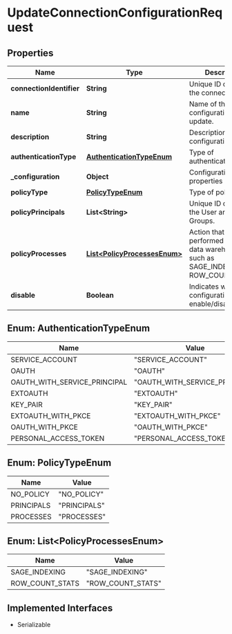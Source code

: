 

# UpdateConnectionConfigurationRequest


## Properties

| Name | Type | Description | Notes |
|------------ | ------------- | ------------- | -------------|
|**connectionIdentifier** | **String** | Unique ID or name of the connection. |  |
|**name** | **String** | Name of the configuration to update. |  [optional] |
|**description** | **String** | Description of the configuration. |  [optional] |
|**authenticationType** | [**AuthenticationTypeEnum**](#AuthenticationTypeEnum) | Type of authentication. |  [optional] |
|**_configuration** | **Object** | Configuration properties in JSON. |  [optional] |
|**policyType** | [**PolicyTypeEnum**](#PolicyTypeEnum) | Type of policy. |  [optional] |
|**policyPrincipals** | **List&lt;String&gt;** | Unique ID or name of the User and User Groups. |  [optional] |
|**policyProcesses** | [**List&lt;PolicyProcessesEnum&gt;**](#List&lt;PolicyProcessesEnum&gt;) | Action that the query performed on the data warehouse, such as SAGE_INDEXING and ROW_COUNT_STATS. |  [optional] |
|**disable** | **Boolean** | Indicates whether the configuration enable/disable. |  [optional] |



## Enum: AuthenticationTypeEnum

| Name | Value |
|---- | -----|
| SERVICE_ACCOUNT | &quot;SERVICE_ACCOUNT&quot; |
| OAUTH | &quot;OAUTH&quot; |
| OAUTH_WITH_SERVICE_PRINCIPAL | &quot;OAUTH_WITH_SERVICE_PRINCIPAL&quot; |
| EXTOAUTH | &quot;EXTOAUTH&quot; |
| KEY_PAIR | &quot;KEY_PAIR&quot; |
| EXTOAUTH_WITH_PKCE | &quot;EXTOAUTH_WITH_PKCE&quot; |
| OAUTH_WITH_PKCE | &quot;OAUTH_WITH_PKCE&quot; |
| PERSONAL_ACCESS_TOKEN | &quot;PERSONAL_ACCESS_TOKEN&quot; |



## Enum: PolicyTypeEnum

| Name | Value |
|---- | -----|
| NO_POLICY | &quot;NO_POLICY&quot; |
| PRINCIPALS | &quot;PRINCIPALS&quot; |
| PROCESSES | &quot;PROCESSES&quot; |



## Enum: List&lt;PolicyProcessesEnum&gt;

| Name | Value |
|---- | -----|
| SAGE_INDEXING | &quot;SAGE_INDEXING&quot; |
| ROW_COUNT_STATS | &quot;ROW_COUNT_STATS&quot; |


## Implemented Interfaces

* Serializable


